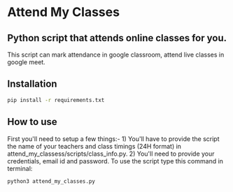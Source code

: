 # Attend My Classes
## Python script that attends online classes for you.
This script can mark attendance in google classroom, attend live classes in google meet.
## Installation
```bash
pip install -r requirements.txt
```
## How to use
First you'll need to setup a few things:-
	1) You'll have to provide the script the name of your teachers and class timings (24H format) in attend_my_classess/scripts/class_info.py.
	2) You'll need to provide your credentials, email id and password.
To use the script type this command in terminal:
```python
python3 attend_my_classes.py
```

